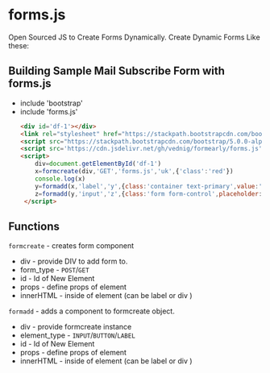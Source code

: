 # forms.js
Open Sourced JS to Create Forms Dynamically.
Create Dynamic Forms Like these:<br />
## **Building Sample Mail Subscribe Form with forms.js**
<ul>
<li>include 'bootstrap'
<li>include 'forms.js'
 
```html
<div id='df-1'></div>
<link rel="stylesheet" href="https://stackpath.bootstrapcdn.com/bootstrap/5.0.0-alpha2/css/bootstrap.min.css" integrity="sha384-DhY6onE6f3zzKbjUPRc2hOzGAdEf4/Dz+WJwBvEYL/lkkIsI3ihufq9hk9K4lVoK" crossorigin="anonymous">
<script src="https://stackpath.bootstrapcdn.com/bootstrap/5.0.0-alpha2/js/bootstrap.min.js" integrity="sha384-5h4UG+6GOuV9qXh6HqOLwZMY4mnLPraeTrjT5v07o347pj6IkfuoASuGBhfDsp3d" crossorigin="anonymous"></script>
<script src='https://cdn.jsdelivr.net/gh/vednig/formearly/forms.js'></script>
<script>
    div=document.getElementById('df-1')
    x=formcreate(div,'GET','forms.js','uk',{'class':'red'})
    console.log(x)
    y=formadd(x,'label','y',{class:'container text-primary',value:'Go'},'Subscribe to Email')
    z=formadd(y,'input','z',{class:'form form-control',placeholder:'Email-Address'})
 </script>
```
</ul>


## **Functions**
`formcreate` - creates form component <br>
  - div - provide DIV to add form to. <br>
  - form_type - `POST`/`GET` <br>
  - id - Id of New Element <br>
  - props - define props of element <br>
  - innerHTML - inside of element (can be label or div ) <br>
  
`formadd` - adds a component to formcreate object. <br>
  - div - provide formcreate instance <br>
  - element_type - `INPUT`/`BUTTON`/`LABEL` <br>
  - id - Id of New Element <br>
  - props - define props of element <br>
  - innerHTML - inside of element (can be label or div ) <br>
